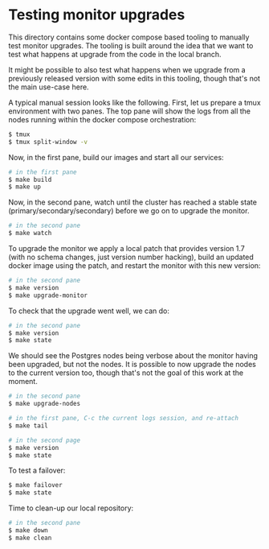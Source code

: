 # Testing monitor upgrades

This directory contains some docker compose based tooling to manually test
monitor upgrades. The tooling is built around the idea that we want to test
what happens at upgrade from the code in the local branch.

It might be possible to also test what happens when we upgrade from a
previously released version with some edits in this tooling, though that's
not the main use-case here.

A typical manual session looks like the following. First, let us prepare a
tmux environment with two panes. The top pane will show the logs from all
the nodes running within the docker compose orchestration:

```bash
$ tmux
$ tmux split-window -v
```

Now, in the first pane, build our images and start all our services:

```bash
# in the first pane
$ make build
$ make up
```

Now, in the second pane, watch until the cluster has reached a stable state
(primary/secondary/secondary) before we go on to upgrade the monitor.

```bash
# in the second pane
$ make watch
```

To upgrade the monitor we apply a local patch that provides version 1.7
(with no schema changes, just version number hacking), build an updated
docker image using the patch, and restart the monitor with this new version:

```bash
# in the second pane
$ make version
$ make upgrade-monitor
```

To check that the upgrade went well, we can do:

```bash
# in the second pane
$ make version
$ make state
```

We should see the Postgres nodes being verbose about the monitor having been
upgraded, but not the nodes. It is possible to now upgrade the nodes to the
current version too, though that's not the goal of this work at the moment.

```bash
# in the second pane
$ make upgrade-nodes

# in the first pane, C-c the current logs session, and re-attach
$ make tail

# in the second page
$ make version
$ make state
```

To test a failover:

```bash
$ make failover
$ make state
```

Time to clean-up our local repository:

```bash
# in the second pane
$ make down
$ make clean
```
